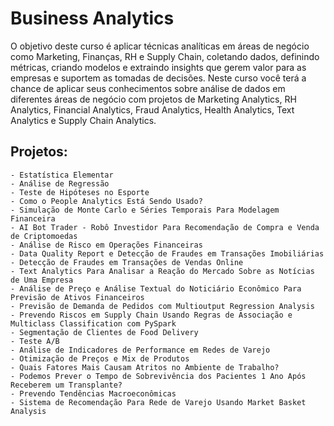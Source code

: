 # Business Analytics

O objetivo deste curso é aplicar técnicas analíticas em áreas de negócio como Marketing, Finanças, RH e Supply Chain, coletando dados, definindo métricas, criando modelos e extraindo insights que gerem valor para as empresas e suportem as tomadas de decisões. Neste curso você terá a chance de aplicar seus conhecimentos sobre análise de dados em diferentes áreas de negócio com projetos de Marketing Analytics, RH Analytics, Financial Analytics, Fraud Analytics, Health Analytics, Text Analytics e Supply Chain Analytics.

## Projetos:

    - Estatística Elementar
    - Análise de Regressão
    - Teste de Hipóteses no Esporte
    - Como o People Analytics Está Sendo Usado?
    - Simulação de Monte Carlo e Séries Temporais Para Modelagem Financeira
    - AI Bot Trader - Robô Investidor Para Recomendação de Compra e Venda de Criptomoedas
    - Análise de Risco em Operações Financeiras
    - Data Quality Report e Detecção de Fraudes em Transações Imobiliárias
    - Detecção de Fraudes em Transações de Vendas Online
    - Text Analytics Para Analisar a Reação do Mercado Sobre as Notícias de Uma Empresa
    - Análise de Preço e Análise Textual do Noticiário Econômico Para Previsão de Ativos Financeiros
    - Previsão de Demanda de Pedidos com Multioutput Regression Analysis
    - Prevendo Riscos em Supply Chain Usando Regras de Associação e Multiclass Classification com PySpark
    - Segmentação de Clientes de Food Delivery
    - Teste A/B
    - Análise de Indicadores de Performance em Redes de Varejo
    - Otimização de Preços e Mix de Produtos
    - Quais Fatores Mais Causam Atritos no Ambiente de Trabalho?
    - Podemos Prever o Tempo de Sobrevivência dos Pacientes 1 Ano Após Receberem um Transplante?
    - Prevendo Tendências Macroeconômicas
    - Sistema de Recomendação Para Rede de Varejo Usando Market Basket Analysis